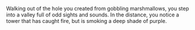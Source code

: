 Walking out of the hole you created from gobbling marshmallows, you step into a valley full of odd sights and sounds. In the distance, you notice a tower that has caught fire, but is smoking a deep shade of purple.